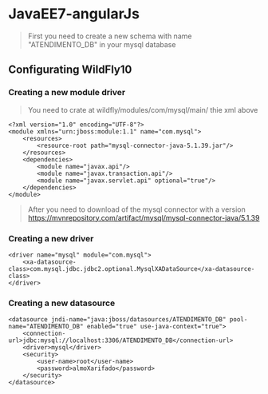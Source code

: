 # JavaEE7-angularJs

> First you need to create a new schema with name "ATENDIMENTO_DB" in your mysql database

## Configurating WildFly10

### Creating a new module driver

> You need to crate at wildfly/modules/com/mysql/main/ thie xml above

```
<?xml version="1.0" encoding="UTF-8"?>
<module xmlns="urn:jboss:module:1.1" name="com.mysql">
    <resources>
        <resource-root path="mysql-connector-java-5.1.39.jar"/>
    </resources>
    <dependencies>
        <module name="javax.api"/>
        <module name="javax.transaction.api"/>
        <module name="javax.servlet.api" optional="true"/>
    </dependencies>
</module>
```
> After you need to download of the mysql connector with a version
https://mvnrepository.com/artifact/mysql/mysql-connector-java/5.1.39

### Creating a new driver
```
<driver name="mysql" module="com.mysql">
    <xa-datasource-class>com.mysql.jdbc.jdbc2.optional.MysqlXADataSource</xa-datasource-class>
</driver>
```

### Creating a new datasource
```
<datasource jndi-name="java:jboss/datasources/ATENDIMENTO_DB" pool-name="ATENDIMENTO_DB" enabled="true" use-java-context="true">
    <connection-url>jdbc:mysql://localhost:3306/ATENDIMENTO_DB</connection-url>
    <driver>mysql</driver>
    <security>
        <user-name>root</user-name>
        <password>almoXarifado</password>
    </security>
</datasource>
```